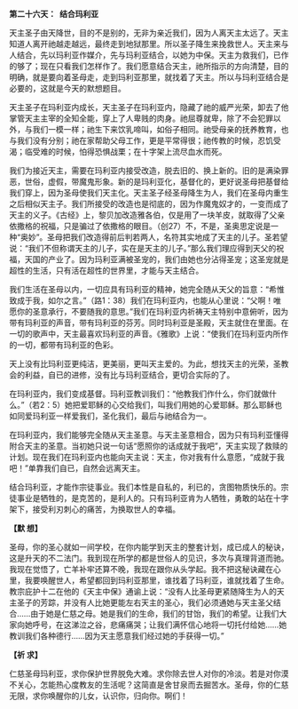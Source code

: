 **第二十六天：  结合玛利亚**

天主圣子由天降世，目的不是别的，无非为亲近我们，因为人离天主太远了。天主知道人离开祂越走越远，最终走到地狱那里。所以圣子降生来挽救世人。天主来与人结合，先以玛利亚作媒介，先与玛利亚结合，以她为中保。天主为救我们，已作的够了；现在只看我们怎样作了。我们愿意结合天主，祂所指示的方向清楚，目的明确，就是要向着圣母走，走到玛利亚那里，就找着了天主。所以与玛利亚结合是必要的，这就是今天的默想题目。

天主圣子在玛利亚内成长，天主圣子在玛利亚内，隐藏了祂的威严光荣，卸去了他掌管天主主宰的全知全能，穿上了人卑贱的肉身。祂屈尊就卑，除了不会犯罪以外，与我们一模一样；祂生下来饮乳啼叫，如俗子相同。祂受母亲的抚养教育，也与我们没有分别；祂在家帮助父母工作，更是平常得很；祂传教的时候，忍饥受渴；临受难的时候，怕得恐惧战栗；在十字架上流尽血水而死。

我们为接近天主，需要在玛利亚内接受改造，脱去旧的、换上新的。旧的是满染罪恶，世俗，虚假，带魔鬼形象。新的是玛利亚化，基督化的，更好说圣母把基督给我们穿上，因为圣母使我们天主化。天主圣子经圣母降生为人，我们在圣母内重生之后相似天主子。我们所接受的改造也是彻底的，因为作魔鬼奴才的，一变而成了天主的义子。《古经》上，黎贝加改造雅各伯，仅是用了一块羊皮，就取得了父亲依撒格的祝福，只是骗过了依撒格的眼目。（创27）不，不是，圣奥思定说是一种“奥妙”。圣母把我们改造得前后判若两人，名符其实地成了天主的儿子。圣若望说：“我们不但称谓天主的儿子，实在是天主的儿子。”那么我们理应得到天父的祝福，天国的产业了。因为玛利亚满被圣宠的，我们由她也分沾得圣宠；这圣宠就是超性的生活，只有活在超性的世界里，才能与天主结合。

我们生活在圣母以内，一切应具有玛利亚的精神，她完全随从天父的旨意：“希惟致成于我，如尔之言。”（路1：38）我们在玛利亚内，也能从心里说：“父啊！唯愿你的圣意承行，不要随我的意思。”我们在玛利亚内祈祷天主特别中意俯听，因为带有玛利亚的声音，带有玛利亚的芬芳。同时玛利亚是圣殿，天主就住在里面。在一切的歌声中，天主最喜欢玛利亚的声音。《雅歌》上说：“使我们在玛利亚内所作的一切，都带有玛利亚的色彩。

天上没有比玛利亚更纯洁，更美丽，更叫天主爱的。为此，想找天主的光荣，圣教会的利益，自已的进修，没有比与玛利亚结合，更切合实际的了。

在玛利亚内，我们变成基督。玛利亚教训我们：“他教我们作什么，你们就做什么。”（若2：5）她把爱耶稣的心交给我们，叫我们用她的心爱耶稣。那么耶稣也如同爱玛利亚一样爱我们，圣化我们，最后与祂结合为一。

在玛利亚内，我们能够完全随从天主圣意。与天主圣意相合，因为只有玛利亚懂得附合天主的圣意。当初她只说一句话“愿照你的话成就于我吧”，天主实现了救赎的计划。现在我们在玛利亚内也能向天主说：天主，你对我有什么意愿，“成就于我吧！”单靠我们自已，自然会远离天主。

结合玛利亚，才能作宗徒事业。我们本性是自私的，利已的，贪图物质快乐的。宗徒事业是牺牲的，是克苦的，是利人的。只有玛利亚肯为人牺牲，勇敢的站在十字架下，接受利刃刺心的痛苦，为换取世人的幸福。

**【默 想】**

圣母，你的圣心就如一间学校，在你内能学到天主的整套计划，成已成人的秘诀，这是升天的不二法门。我到现在所学的都是世俗人的见识，多次与真理背道而驰。我现在觉悟了，亡羊补牢还算不晚，我现在跟你从头学起。我不把这秘诀藏在心里，我要唤醒世人，希望都回到玛利亚那里，谁找着了玛利亚，谁就找着了生命。教宗庇护十二在他的《天主中保》通谕上说：“没有人比圣母更紧随降生为人的天主圣子的芳踪，并没有人比她更能左右天主的圣心，我们必须通她与天主圣父结合……由于她是仁慈之母。她是我们的生命，我们的甘饴，我们的希望。让我们大家向她呼号，在这涕泣之谷，悲痛痛哭；让我们满怀信心地将一切托付给她……她教训我们各种德行……因为天主愿意我们经过她的手获得一切。”

**【祈 求】**

仁慈圣母玛利亚，求你保护世界脱免大难。求你除去世人对你的冷淡。若是对你漠不关心，怎能热心度教友的生活呢？这简直是舍甘泉而去掘苦水。圣母，你的仁慈无限，求你唤醒你的儿女，认识你，归向你。啊们！